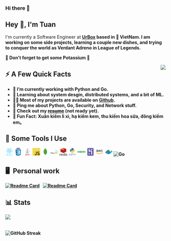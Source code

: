 ### Hi there 👋

<h2>Hey 👋, I'm Tuan</h2>
<p>I'm currently a Software Engineer at <strong><a href="https://urbox.vn/">UrBox</a> based in 🌁 VietNam. I am working on some side projects, learning a couple new dishes, and trying to conquer the world as Verdant Adreno in League of Legends.</p>

<p>🍌 Don't forget to get some Potassium 🍌</p>
<img align="right" src="https://media1.giphy.com/media/13HgwGsXF0aiGY/giphy.gif" />
<h2>⚡️ A Few Quick Facts</h2>
<ul>
<li>🔭 I’m currently working with Python and Go.</li>
<li>🧐 Learning about <strong>system desgin</strong>, <strong>distributed systems</strong>, and a bit of <strong>ML</strong>.</li>
<li>👨‍💻 Most of my projects are available on <a href="https://github.com/bacsiTuan">Github</a>.</li>
<li>💬 Ping me about <strong>Python, Go, Security, and Network stuff</strong>.</li>
<li>📙 Check out my <del><a href="">resume</a></del> (not ready yet).</li>
<li>🎉 Fun Fact: Xuân kiếm lì xì, hạ kiếm kem, thu kiếm hoa sữa, đông kiếm em。</li>
</ul>

<h2>🚀 Some Tools I Use</h2>
<p align="left">
<img src="https://raw.githubusercontent.com/devicons/devicon/master/icons/react/react-original-wordmark.svg" alt="react" width="25" height="25" />
<img src="https://raw.githubusercontent.com/devicons/devicon/master/icons/css3/css3-original-wordmark.svg" alt="css3" width="25" height="25" />
<img src="https://raw.githubusercontent.com/devicons/devicon/master/icons/java/java-original-wordmark.svg" alt="java" width="25" height="25" />
<img src="https://raw.githubusercontent.com/devicons/devicon/master/icons/javascript/javascript-original.svg" alt="javascript" width="25" height="25" />
<img src="https://raw.githubusercontent.com/devicons/devicon/master/icons/mongodb/mongodb-original.svg" alt="mongodb" width="25" height="25" />
<img src="https://raw.githubusercontent.com/devicons/devicon/master/icons/mysql/mysql-original-wordmark.svg" alt="mysql" width="25" height="25" />
<img src="https://raw.githubusercontent.com/devicons/devicon/master/icons/redis/redis-original-wordmark.svg" alt="redis" width="25" height="25" />
<img src="https://raw.githubusercontent.com/devicons/devicon/master/icons/python/python-original-wordmark.svg" alt="python" width="25" height="25" />
<img src="https://raw.githubusercontent.com/devicons/devicon/master/icons/nginx/nginx-original.svg" alt="nginx" width="25" height="25" />
<img src="https://raw.githubusercontent.com/devicons/devicon/master/icons/heroku/heroku-plain.svg" alt="heroku" width="25" height="25" />
<img src="https://raw.githubusercontent.com/github/explore/80688e429a7d4ef2fca1e82350fe8e3517d3494d/topics/aws/aws.png" alt="aws" width="25" height="25" />
<img src="https://raw.githubusercontent.com/devicons/devicon/master/icons/docker/docker-original.svg" alt="Docker" width="25" height="25" />
<img src="https://cdn.jsdelivr.net/gh/devicons/devicon/icons/go/go-original.svg" alt="Go" width="25" height="25" />
</p>

## 🖥 &nbsp;Personal work

[![Readme Card](https://github-readme-stats.vercel.app/api/pin/?username=bacsiTuan&repo=pielock&bg_color=0d1116&title_color=ce09e&text_color=a4aacb&icon_color=007ec6)](https://github.com/bacsiTuan/pielock) &nbsp; [![Readme Card](https://github-readme-stats.vercel.app/api/pin/?username=bacsiTuan&repo=executor&bg_color=0d1116&title_color=ce09e&text_color=a4aacb&icon_color=007ec6)](https://github.com/bacsiTuan/executor)

<h2>📊 Stats</h2>
<picture>
<source
  srcset="https://github-readme-stats.vercel.app/api?username=bacsiTuan&show_icons=true&theme=dark&bg_color=0d1116&title_color=ce09ec&text_color=a4aacb&icon_color=007ec6"
  media="(prefers-color-scheme: dark)"
/>
<source
  srcset="https://github-readme-stats.vercel.app/api?username=bacsiTuan&show_icons=true"
  media="(prefers-color-scheme: light), (prefers-color-scheme: no-preference)"
/>
<img src="https://github-readme-stats.vercel.app/api?username=bacsiTuan&show_icons=true" />
<br><br>
</picture>

![GitHub Streak](https://github-readme-streak-stats.herokuapp.com/?user=bacsiTuan&theme=dark&count_private=true&bg_color=0d1116&title_color=ce09ec&text_color=a4aacb&icon_color=007ec6)
